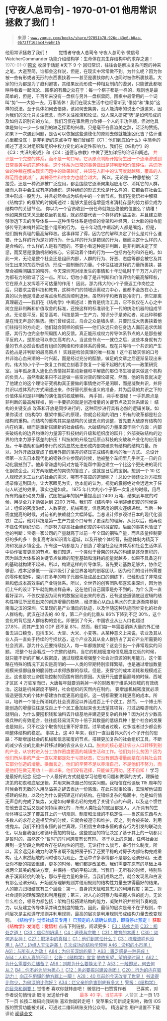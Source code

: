 # [守夜人总司令] - 1970-01-01 他用常识拯救了我们！

> 来源：[`www.yuque.com/books/share/97051b78-926c-43e6-b0aa-0b72ff163ac4/wphn1h`](https://www.yuque.com/books/share/97051b78-926c-43e6-b0aa-0b72ff163ac4/wphn1h)

<ne-p id="520f42f3293818f927861ebbd5b15da4_p_0" data-lake-id="520f42f3293818f927861ebbd5b15da4_p_0"><ne-text id="ue9f91559" style="color: rgb(51, 51, 51);">他用常识拯救了我们！</ne-text></ne-p> <ne-p id="a1f1ea312f3978ced24795191caa2823" data-lake-id="a1f1ea312f3978ced24795191caa2823"><ne-text id="u1d4d2a5e" ne-fontsize="12" style="color: rgb(255, 255, 255);">原创</ne-text><ne-text id="u0438d163" ne-fontsize="14">觉悟者</ne-text><ne-text id="u4daeaf55" ne-fontsize="14">守夜人总司令</ne-text></ne-p> <ne-p id="edb7b242705f13c4edbdac12d7841254" data-lake-id="edb7b242705f13c4edbdac12d7841254"><ne-text id="uc6afe85c" ne-fontsize="14" ne-bold="true" style="color: rgb(51, 51, 51);">守夜人总司令</ne-text></ne-p> <ne-p id="a51cddad815e99417b1ca4a786d2bc5c" data-lake-id="a51cddad815e99417b1ca4a786d2bc5c"><ne-text id="u93390d31" ne-fontsize="14" style="color: rgb(51, 51, 51);">微信号</ne-text><ne-text id="u9ed018e6" ne-fontsize="14" style="color: rgb(51, 51, 51);">WatcherCommander</ne-text></ne-p> <ne-p id="3aa68d29763715e392247d9a89f2ec84" data-lake-id="3aa68d29763715e392247d9a89f2ec84"><ne-text id="u128300d1" ne-fontsize="14" style="color: rgb(51, 51, 51);">功能介绍</ne-text><ne-text id="uedf56eb4" ne-fontsize="14" style="color: rgb(51, 51, 51);">结构学：生命体在其生存结构中的求存之道！</ne-text></ne-p> <ne-p id="7a1e45761a8016f410654d699d9a3176" data-lake-id="7a1e45761a8016f410654d699d9a3176"><ne-text id="u2dd10610" style="color: rgb(140, 140, 140);">1970-01-01</ne-text>[<ne-text id="u631014f1" ne-fontsize="14">原文</ne-text>](https://mp.weixin.qq.com/s?__biz=MzAxNDk1NjI2Mw==&mid=2247484722&idx=1&sn=6cee8e5b4f7a24ba90297da193076efb&chksm=9b8a26baacfdafac57ed3c639c36c2cca72c2f2b6c5feefe53ec73d01421fd37977edd238764&scene=27#wechat_redirect&cpage=327)</ne-p> <ne-p id="3e03c35df11231252f3afdf92d64643a" data-lake-id="3e03c35df11231252f3afdf92d64643a"><ne-text id="u28c5ea77" style="color: rgb(51, 51, 51);">收录于话题</ne-text></ne-p> <ne-p id="ae344066ea198e48917b51672eaa6bd3" data-lake-id="ae344066ea198e48917b51672eaa6bd3"><ne-text id="ue279555b" style="color: rgb(51, 51, 51);">#天下</ne-text></ne-p> <ne-p id="8397bca1eae687f2e47aa60d7fd0dde5" data-lake-id="8397bca1eae687f2e47aa60d7fd0dde5"><ne-text id="u370699ad" style="color: rgb(51, 51, 51);">9 个</ne-text></ne-p> <ne-p id="c8182e21495dee2e45f15cfb31e417ae" data-lake-id="c8182e21495dee2e45f15cfb31e417ae"><ne-text id="u75c9f87e" style="color: rgb(51, 51, 51);">回归常识，往往会是解决复杂问题的神来之笔。大道至简，谁都会这样说，但是，在现实中常常做不到。为什么呢？因为你被一些有形或者无形的东西裹挟着——甚至是裹挟你的人也同时被你所裹挟着。大家的行为都是为了趋利避害，其结果反而形成一种相互制约的漩涡，只能彼此都眼睁睁看着一起沉沦…</ne-text></ne-p> <ne-p id="2a91e61bb4ce5e5caec5c3fcb50cc96e" data-lake-id="2a91e61bb4ce5e5caec5c3fcb50cc96e"><ne-text id="ub30b0e1c" style="color: rgb(51, 51, 51);">围棋的有趣之处在于：每一个棋子都是一样的，规则也是最简单的，但是，千百年来没有一盘棋与另外一盘棋雷同。围棋中最常用的一个词叫“势”——大势一去，万事皆休！我们在现实生活中也经常听到“借势”和“集势"这样的说法。至于具体如何去借势，该如何去集势，没人能清晰的说出个道道来，因为我们的文化只关注概念，而不关注推演和论证。没人深入研究“势”是如何形成的及如何去识别它的方法。</ne-text></ne-p> <ne-p id="13ed210d8414bfc35e25b560070859cc" data-lake-id="13ed210d8414bfc35e25b560070859cc"><ne-text id="u74799578" style="color: rgb(51, 51, 51);">我们习惯在事后用力吹捧一个人的丰功伟绩，但对他具体是如何一步一步做到的缺乏探索的兴趣。只是毫不吝啬溢美之辞，泛泛的赞扬。如果下一次遇到问题，是否可以依据这些道德化的原则去做就能逢凶化吉？估计谁心里都没底！</ne-text></ne-p> <ne-p id="6d22585476cd141443359efa2137d72f" data-lake-id="6d22585476cd141443359efa2137d72f"><ne-text id="u63a9b536" ne-bold="true" style="color: rgb(51, 51, 51);">是非判断的原点争夺</ne-text></ne-p> <ne-p id="4c1822e4cde5966186041089251a414d" data-lake-id="4c1822e4cde5966186041089251a414d"><ne-text id="ue527c64e" style="color: rgb(51, 51, 51);">我们曾经在《C1：他们到底怕什么》中简单的阐述了道义对组织和组织中权力变化的决定性影响力。我们在《结构学》的《C3：共识的形成》和《C4：道德与宗教》中做了更加详细的论证和阐述。</ne-text></ne-p> <ne-p id="182336a3a2142838beb4c177213ff1ec" data-lake-id="182336a3a2142838beb4c177213ff1ec"><ne-text id="uf8c52916" style="color: rgb(255, 76, 65);">共识是一个完整的体系，而不是一句口号。它从原点判断开始衍生出一个逐渐渗透到日常事务中的完整体系，这个体系为日常的事务做出是非判断和价值评估。共识所做的仲裁在解决现实问题中的效果越好，共识在人群中的认可度就越强，覆盖的人群范围也就越广，其神圣性和约束力也就会越大。</ne-text></ne-p> <ne-p id="f264a4894a89792e9c2659381a43cdb5" data-lake-id="f264a4894a89792e9c2659381a43cdb5"><ne-text id="u07a54180" style="color: rgb(51, 51, 51);">所以，无论是一种思想被广泛接受，还是一种资源被广泛应用，都会围绕它逐渐聚集起应用它、消耗它的人群，继而人群中会生成有序的组织，这种组织的形式无论是什么样的，它都会在社会生活中形成一股势力。并且必然会成为结构中的一个新节点。</ne-text><ne-text id="u285c10d4" ne-bold="true" style="color: rgb(51, 51, 51);">我们在觉悟社中解释《结构学》的框架的时候阐述过：能够大量创造增量或者消耗存量的势力都会成为结构中的关键节点。</ne-text></ne-p> <ne-p id="8f0a6f6ab224a36074a0da6fd326f811" data-lake-id="8f0a6f6ab224a36074a0da6fd326f811"><ne-text id="u31c34510" style="color: rgb(51, 51, 51);">你以为一个官员收到一份任命就能坐稳他的位置么？幼稚！他如果想任凭风云起稳坐钓鱼船，就必然要代表一个群体的利益主张，并且建立能够渗透下去的传导体系——这种传导体系是组织的骨架和神经网，让大脑的指令能够传导到末梢并驱动整个组织的行为。</ne-text></ne-p> <ne-p id="bd2e8229f22039efd8ba866a0a7ccf4b" data-lake-id="bd2e8229f22039efd8ba866a0a7ccf4b"><ne-text id="ue7927549" style="color: rgb(51, 51, 51);">在十年动乱中崛起的人都是嘴炮，但是，他们拥有真理的最高解释权。这事非常了得，因为它的解释决定了什么是对什么谁错，什么样的行为是对的行为，什么样的行为是错误的行为，继而决定什么样的人是合格的，什么样的人是有问题的。不要小看这种是非判断，是非判断决定了奖惩，而奖惩是激励机制的核心，它驱动着个体的行为——包括内在的和外在的。如此一来，无论是整个社会还是组织内部，人群的行为、好恶、态度等都会被它及其衍生出来的东西所调动，形成一股制衡的力量。个体往往被这样的力量所裹挟，甚至会被瞬间碾压的粉碎。今天深圳河对岸发生的事情和十年动乱时千千万万人的行为都有力的验证了这一点。所以，切勿小看了是非判断和价值评估的最高解释权，它在原点上发挥着不可估量的作用！</ne-text></ne-p> <ne-p id="07a2b838212493f4e880dae4de6118f3" data-lake-id="07a2b838212493f4e880dae4de6118f3"><ne-text id="ue92dbf2a" style="color: rgb(51, 51, 51);">因此，那为伟大的小个子重返工作岗位之后，只要求主管科技和教育，这种冷门的领域远离权力中心，谁都不会放在心上，真的以为他是准备发挥点余热然后顺利退休。虽然科学和教育是冷衙门，但它距离真理最近——我们在《结构学》中阐述过：教育是统治工具，它不仅仅在人心之中树立是非判断和价值取舍的标准，还按这样的标准驯化下一代的统治机器的组成节点。无论是平反、回复高考、科技是第一生产力，知识分子是劳动者，如此种种都是在悄无声息的集势。我们曾经说过，乌合之众是墙头草，只要形成大势裹挟着他们往指引的方向走，他们就会同样的疯狂——他们永远只会在身边人面前追求优越感，其行为也完全参照周围人的反馈。真正能形成权力传导体系节点的人是那些被平反的人，是那些可以参加高考的人。当这些节点一一就位之后，这些本身就有力量的节点必然会形成有组织的网络和传递体系的骨架。现在只等待一个共识的产生去抢占是非判断的最高原点！</ne-text></ne-p> <ne-p id="42bb73791c8b1c58cf455886ece36e02" data-lake-id="42bb73791c8b1c58cf455886ece36e02"><ne-text id="uc35ebccf" style="color: rgb(51, 51, 51);">实践是检验真理的唯一标准！这个石破天惊的口号并非谁心血来潮的一时兴起，而是经过充分的酝酿，做足的文章之后逐渐呈现出来的。伟大的小个子一恢复工作就立刻着手恢复一个毫不起眼的机构——政策研究室。当年孤身进入迪化负责情报并策动新疆和平解放的那位书生被请来做这个机构的负责人。虽然看起来只不过是做一些空对空的理论研究，然而，他的背景就决定了他建立的这个理论研究机构真正要做的事情绝对不是闲聊，而是凝聚共识，并将共识以成体系的方式阐述出来，作好替代原有道义的准备，并为后续的共识之下的价值体系和是非判断的演化提供权威解释。</ne-text></ne-p> <ne-p id="80ee5ecbab056e8863f6c51da794f652" data-lake-id="80ee5ecbab056e8863f6c51da794f652"><ne-text id="u34ca794d" style="color: rgb(51, 51, 51);">两手抓，两手都要硬！一手抓原点是非判断的最高解释权，另一手要抓的就是创造增量的关键节点及其体系建设！</ne-text></ne-p> <ne-p id="79e27da887597543b1da38506809f104" data-lake-id="79e27da887597543b1da38506809f104"><ne-text id="u00b5d460" ne-bold="true" style="color: rgb(51, 51, 51);">结构的关键支点</ne-text></ne-p> <ne-p id="78f45241f5a8c4d22b95526fed9b57cf" data-lake-id="78f45241f5a8c4d22b95526fed9b57cf"><ne-text id="u864b0e43" style="color: rgb(51, 51, 51);">改革和开放是同步进行的，这种同步进行具有必然的逻辑关联。如果你读过《结构学》框架中揭示的原理，你就会轻易的明白：所有的改革都是社会结构的重构。而结构的重构其实是结构的关键支点的调整，首先要大破原有结构的内在约束，继而是重新搭建新的社会结构。大破结构的力量来源于两个方面：内部突破结构的边界约束的力量源于科技树的升级和组织度的跃升；外部突破结构的边界的约束力源于落差的挤压！科技树的升级包括原点科技的突破和产业化的应用普及。十年浩劫和当时奉行的政策显然无法形成内部突破原有结构的结构力量。所以，对外开放就变成了借用外部的落差的挤压完成结构重构的唯一方式。</ne-text></ne-p> <ne-p id="dbb0227c4887fadeab5b36228dc4f763" data-lake-id="dbb0227c4887fadeab5b36228dc4f763"><ne-text id="u6fec6685" style="color: rgb(51, 51, 51);">总设计师第一次去日本现代化的钢铁企业参观的时候，他被整个车间里几乎空无一日的自动化震撼到了。他非常谦虚的问对方能不能帮中国也建立一个比这个更先进的现代化钢铁企业。对方两眼放光的爽快的答应了，这就是日后的宝钢。想到一个 10 亿人规模还未工业化的社会的需求，哪有不答应的道里呢？！总设计师还让对方把现场录像送到国内，让大家眼见为实，他本能的认为，视觉的震撼绝对会远远大于任何人转述的效果。事实也是如此。</ne-text></ne-p> <ne-p id="fe7fecfff425cf6f363bb1e56966bfff" data-lake-id="fe7fecfff425cf6f363bb1e56966bfff"><ne-text id="ue0a511f7" style="color: rgb(51, 51, 51);">1975 年伟大的小个子第一次复出的时候，用尽所有的组织动员力量，试图把当年的钢产量提高到 2400 万吨，结果到年底的时候，用尽全力才勉强达到 2200 万吨。我们在《结构学》中阐述组织度的时候讲过：组织的密度沿续，人数密度，机械密度，信息密度的层次逐级递增。当后一种密度提高的时候，对前者的依赖就会大幅降低。当总设计师参观过日本的现代化钢铁厂之后，他对科技是第一生产力这个口号有了更深刻的理解。从此以后，他再也不做任何组织动员，而是努力提高社会组织度的中机械密度。后面的事实也验证了他的判断：宝钢一家公司的产量就高于以前一年全国的钢铁产量，而且质量控制要好的多的多！</ne-text></ne-p> <ne-p id="04828f0f012c016e188e1ebc98ce9bda" data-lake-id="04828f0f012c016e188e1ebc98ce9bda"><ne-text id="uf63bdf6a" ne-bold="true" style="color: rgb(51, 51, 51);">恢复高考和知识青年返城，以及开放个体经营，鼓励体制内精英下海和发展乡镇企业。所有这一切都是为了创造了增强社会经济体系和社会生活体系中协作密度更高的节点。</ne-text><ne-text id="ub84b18fd" style="color: rgb(51, 51, 51);">我们知道，一个类似于骨架的体系的构建是逐渐累积的，因为越庞大体系的关键节点依赖的配套基础和消耗的能量就越多，如果不具备这样的基础就构建不起来。所以，构建这样的传导体系，首先要让基数足够大，协作足够密，成本足够低——深圳吸引了全世界各地的创客团队，因为他们的设计所需要的零件和配件，深圳在多年的电子元器件及成品出口的训练下，已经形成了非常成熟和低成本高效率的产业链体系。所以，全世界的创客团队都喜欢来深圳，因为他们上午的设计下午就能做出样品来，这在他们自己国家是办不到的。为什么我一直看好深圳，不仅仅是因为现有的数据呈现出来的东西，还有这些遵循底层逻辑的结构性特征所呈现出来的创造增量的趋势…</ne-text></ne-p> <ne-p id="a0581565101dc41c29637e7465d2868f" data-lake-id="a0581565101dc41c29637e7465d2868f"><ne-text id="u1f8abf05" style="color: rgb(51, 51, 51);">经济重心从白山黑水的东北逐渐南移到南海之滨的深圳。它呈现的是产业涌动的轨迹，以及伴随这种轨迹同步变化的社会人群结构。武汉在过去的 40 年，第二产业的比重从 86%下降到不足 30%，这个变化的背后是人群结构的变化。即便到了今天，中国农业从业人口也超过 27.8%，而其产生的 GDP 还不足 8%，然而，我们每一年需要消耗大量的外汇储备去进口粮食，包括玉米、大豆、大米、小麦等。从某种意义上来说，农业及其从业人员一直处于持续的亏损状态，这个产业及其从业人群挤占了其它产业所需要的社会资源。那为什么还要持续投入，每一年都拨款呢？这会引出一个非常现实的问题。</ne-text></ne-p> <ne-p id="796d09a1f399f9e479d6aec3a63afc62" data-lake-id="796d09a1f399f9e479d6aec3a63afc62"><ne-text id="u454cdcda" style="color: rgb(51, 51, 51);">把整个社会看成一个完整的结构，当它的机械密度和信息密度过低的时候，就只能不断的扩展人数密度，通过规模来增强整个社会对资源的利用能力。这个策略在特殊的情况下其实是高明的——人类的早期特别崇拜繁殖，也是通过增加数量规模来抵御自身的脆弱性以求得族群的存续。但是，支撑它的成本消耗和规模成正比。这也是农业帝国能控制的范围有限的原因。大唐开元盛世最巅峰的时候，西域才区区 4 万驻军而已，大唐每年就要消耗掉一半的财政用于维系对西域的有效统治。这就是机械密度不够时，社会组织的天然内在制约。</ne-text></ne-p> <ne-p id="cfe7e1007c5a0ace7f5458a97f34c9bb" data-lake-id="cfe7e1007c5a0ace7f5458a97f34c9bb"><ne-text id="uc56e17a5" style="color: rgb(51, 51, 51);">要增加机械密度就必须锻造更强大的个体并搭建协作度更高的组织。这一切都需要消耗更高的成本。所以，培养一个博士所消耗的社会资源足以养活成百上千个民工。然而，一个博士所能创造的增量往往是成百上千个民工叠加起来也无法望其项背。打过战略游戏的人就明白，为什么要囤积钱和油料去升级基地并建造更复杂的兵种？因为对方少数高级兵种的有效组合，往往能轻易消灭你十倍于其数量的低级兵种！整个社会的发展也是如此，只不过这个取舍的比重不好拿捏。过早或者过晚，过多或者过少都会影响整体结构的稳定。</ne-text></ne-p> <ne-p id="f3440be96fdd88b980fbc3fd56f3b149" data-lake-id="f3440be96fdd88b980fbc3fd56f3b149"><ne-text id="uf8d4ee9e" style="color: rgb(51, 51, 51);">事实上，这 40 年来，我们一直沿着伟大的小个子开创的思路：</ne-text><ne-text id="u189b2857" ne-bold="true" style="color: rgb(51, 51, 51);">不断增加社会的机械和信息密度的节点，搭建更加复杂的社会组织工具，不断的减少农业的比重并转移过剩的农业从业人口。</ne-text><ne-text id="u8cb02abc" style="color: rgb(255, 76, 65);">脱贫的核心是让农业人口转移到别的产业，从农村进入分工协作密度更高的城镇生活和工作。他们为什么贫困？因为他们所从事的产业一直以来都是处于亏损状态，它没有创造增量而是在消耗社会其它部分创造的增量。换而言之，他们的辛劳不足以养活自己，不是他们不努力，而是他们在做无用功！一直以来，他们没有选择，只能做无用功，还不自知！</ne-text></ne-p> <ne-p id="700dbaffee63887a7535f024fb238306" data-lake-id="700dbaffee63887a7535f024fb238306"><ne-text id="u353e7fbd" ne-bold="true" style="color: rgb(51, 51, 51);">学习是最好的纪念</ne-text></ne-p> <ne-p id="536fd079b0a4234aefea33fe73c2d6d5" data-lake-id="536fd079b0a4234aefea33fe73c2d6d5"><ne-text id="u060aa0b8" style="color: rgb(51, 51, 51);">纪念一个人最好的方式就是学习他思考问题和做事的方式，理解他决策的初衷和底层逻辑，并用来解决自己的现实问题。我相信在他诞辰 115 周年的时候会有无数的人用尽溢美之辞去表达一份感激。在此只就事论事，去理解他试图搭建的结构，以及他为什么要搭建这样的结构。在错综复杂的局面中，他是如何悄无声息的完成了集势，又是如何举重若轻的完成了关键节点的布局，以及这个惯性在他去世之后又是如何持续演化的…</ne-text></ne-p> <ne-p id="9d5aa942d55586928dacf0114aeb3178" data-lake-id="9d5aa942d55586928dacf0114aeb3178"><ne-text id="u1f70fcdc" style="color: rgb(51, 51, 51);">所有人类社会的底层都是人，人所具有的生命体特征决定了覆盖其上的一切规则、制度和法律的不稳定性——当这些东西与大多数人的求存之道相契合的时候，它就会被遵守和维护，反之，则会被突破、利用或抛弃。我们不相信永恒的普世真理，只相信生命体永恒的求存行为引发的联动变化，以及自我强化和循环叠加的特征。这些底层的特征决定了基于其上的一切都只是暂时的，虽然这个“暂时"的时间跨度有长有短。</ne-text></ne-p> <ne-p id="d3bed59b9d534d72c3260e7069e4cc32" data-lake-id="d3bed59b9d534d72c3260e7069e4cc32"><ne-text id="u6d54d065" style="color: rgb(51, 51, 51);">基于以上的原因，任何社会发展到一定阶段之后都会存在结构性的问题，无论打什么旗号，奉行什么制度。所以，富余远见和魄力的改革者既不能把房子拆了还要平稳的对房子内部结构完成重构，让人肃然起敬的同时也叹为观止。生活中许多事情都不是那么泾渭分明，无法让你不断的摧毁重建，更多的时候，我们都是改革者。我们需要在原有的基础上寻找两全其美的解决方案，并保持一切的平稳过渡。当我们一无所有的时候，特别热衷于溪涧轻佻的浪花，那似乎是力量的象征。当我们成熟之后，就会发现黑和白没有那么泾渭分明，开始逐渐理解规则并借用规则的结构性力量去求得最好的结果。</ne-text></ne-p> <ne-p id="e1f78219a59f84ee58187e860ceb5854" data-lake-id="e1f78219a59f84ee58187e860ceb5854"><ne-text id="uf1ee0e10" style="color: rgb(51, 51, 51);">人的能力归根结底有三个层级：第一，自身的天赋和意志力的利用程度；第二，对社会规则的理解深度和利用程度；第三，对人心的洞察力和把握人性的能力。无论什么社会，领导力都包括：架构目标搭建结构的能力，凝聚共识并控制节奏的能力，以及建立传导体系并确立制度的能力。因此，最低的层次是毫不在乎规则，中间层次是主动遵守规则并利用规则，最高的层次是利用规则形成结构力量去改变规则。</ne-text></ne-p> <ne-p id="efa36c6c86c792db38959495355d2820" data-lake-id="efa36c6c86c792db38959495355d2820" ne-alignment="center"><ne-text id="u7869e610" ne-fontsize="13" style="color: rgb(0, 82, 255);">《结构学》觉悟社成员专用！</ne-text></ne-p> <ne-p id="0b3a7716c3c6d60014475173a4972c05" data-lake-id="0b3a7716c3c6d60014475173a4972c05" ne-alignment="center"><ne-text id="uf680c209" ne-fontsize="13" style="color: rgb(0, 82, 255);">已预定的人请确认信息，即将停止预定！</ne-text></ne-p> <ne-p id="6043f0d2605b131d1711a303a699d0bd" data-lake-id="6043f0d2605b131d1711a303a699d0bd" ne-alignment="center"><ne-text id="ucbc2100d" style="color: rgb(255, 0, 0);">获取《结构学》发消息</ne-text><ne-text id="u43bd86a5" ne-bold="true" style="color: rgb(255, 0, 0);">：觉悟社</ne-text></ne-p>  <ne-p id="78624168717bb5b6317660b97a08bb14" data-lake-id="78624168717bb5b6317660b97a08bb14" ne-alignment="center"><ne-card data-card-name="image" data-card-type="inline" id="fT9rj" data-event-boundary="card" style="color: rgb(51, 51, 51);"><ne-p id="9b01394396d65cc59e0f72b6aa73d739" data-lake-id="9b01394396d65cc59e0f72b6aa73d739"><ne-text id="u1225e00a" ne-fontsize="13" style="color: rgb(51, 51, 51);">点击下列链接，阅读更多：</ne-text></ne-p> <ne-p id="96995f68f53ca4b3bef858164c5e2685" data-lake-id="96995f68f53ca4b3bef858164c5e2685">[<ne-text id="u852f9b71" ne-fontsize="13" ne-bold="true" style="color: rgb(87, 107, 149);">F3：结构力量</ne-text>](http://mp.weixin.qq.com/s?__biz=MzAxNDk1NjI2Mw==&mid=2247484256&idx=1&sn=f10d9c530bfd6ea08b25d4bec657c13a&chksm=9b8a20e8acfda9fee057f2df26790f905c898132cac91d833d14e636edb00c20514d63189a88&scene=21#wechat_redirect)</ne-p> <ne-p id="623f30303901acb64f2d4eb586b65feb" data-lake-id="623f30303901acb64f2d4eb586b65feb">[<ne-text id="uaaf67cbf" ne-fontsize="13" ne-bold="true" style="color: rgb(87, 107, 149);">C32：相处之道！</ne-text>](http://mp.weixin.qq.com/s?__biz=MzAxNDk1NjI2Mw==&mid=2247484658&idx=1&sn=32943edb605fea344e437efb5cd77ed6&chksm=9b8a277aacfdae6cc8e9d256f960d07226086e0d020d68893af2a8b5391771e66626b0d086aa&scene=21#wechat_redirect)</ne-p> <ne-p id="76c77d230944828310a7cbe2d251df6b" data-lake-id="76c77d230944828310a7cbe2d251df6b">[<ne-text id="u818de02f" ne-fontsize="13" ne-bold="true" style="color: rgb(87, 107, 149);">C33：信仰的坍塌！</ne-text>](http://mp.weixin.qq.com/s?__biz=MzAxNDk1NjI2Mw==&mid=2247484694&idx=1&sn=c460605348e49c98f1504673e42bab66&chksm=9b8a269eacfdaf887994e48305bd5d622cf8c2ae14856fbcea31794b72ff3334e8335a74ab2d&scene=21#wechat_redirect)</ne-p> <ne-p id="b7f92935b2f87bad7df8995bf3c27ddc" data-lake-id="b7f92935b2f87bad7df8995bf3c27ddc">[<ne-text id="u49a56628" ne-fontsize="13" ne-bold="true" style="color: rgb(87, 107, 149);">C4：道德与宗教！</ne-text>](http://mp.weixin.qq.com/s?__biz=MzAxNDk1NjI2Mw==&mid=2247484608&idx=1&sn=49b58f2f27c117c1c42e6270e8d2d8c2&chksm=9b8a2748acfdae5ea3d03e3a9843d183498241c03b0d57b01b9c315e23757604fd0e1bfdb96f&scene=21#wechat_redirect)</ne-p> <ne-p id="5f7a8d135af68fd2ec2ff54a29a2b5a4" data-lake-id="5f7a8d135af68fd2ec2ff54a29a2b5a4">[<ne-text id="u878d8fc2" ne-fontsize="13" ne-bold="true" style="color: rgb(87, 107, 149);">C31：教育的本质！</ne-text>](http://mp.weixin.qq.com/s?__biz=MzAxNDk1NjI2Mw==&mid=2247484645&idx=1&sn=0c19e963af345ec0d157348555f45482&chksm=9b8a276dacfdae7bb43eb0602bf7d9fdc827d0675a7350f893c5b3b43986de58782355a2065d&scene=21#wechat_redirect)</ne-p> <ne-p id="e76324916811b81b701adeef47be883c" data-lake-id="e76324916811b81b701adeef47be883c">[<ne-text id="ueb0a052f" ne-fontsize="13" ne-bold="true" style="color: rgb(87, 107, 149);">C30：如何追女神！</ne-text>](http://mp.weixin.qq.com/s?__biz=MzAxNDk1NjI2Mw==&mid=2247484588&idx=1&sn=de5c95495cc04bcfe8644c3c2bc025c3&chksm=9b8a2724acfdae3286a142c2de506a7494e2d7aa50c990c0e159cedab07b5287040f286dfac6&scene=21#wechat_redirect)</ne-p> <ne-p id="395b726b6b41d67634ce60002a8e1e8f" data-lake-id="395b726b6b41d67634ce60002a8e1e8f">[<ne-text id="u8decb802" ne-fontsize="13" ne-bold="true" style="color: rgb(87, 107, 149);">C27：职场中的真相！</ne-text>](http://mp.weixin.qq.com/s?__biz=MzAxNDk1NjI2Mw==&mid=2247484554&idx=1&sn=fec6641c1838970ea6d16cfe1a68f9e1&chksm=9b8a2702acfdae14e71017ee02594f3b47abc738b773bc3dbd5e80968dccae0e90f17977a339&scene=21#wechat_redirect)</ne-p> <ne-p id="49464e10deb64b27b1fa36ad30fd49c6" data-lake-id="49464e10deb64b27b1fa36ad30fd49c6">[<ne-text id="u4d416e3b" ne-fontsize="13" ne-bold="true" style="color: rgb(87, 107, 149);">C1：他们到底怕什么？</ne-text>](http://mp.weixin.qq.com/s?__biz=MzAxNDk1NjI2Mw==&mid=2247483898&idx=1&sn=1b0a50386e9e89d2750dec717236f0aa&chksm=9b8a2272acfdab64235b35ee5e91b8cac6172144207251636e1345fc570aa1601f59eff7f442&scene=21#wechat_redirect)</ne-p> <ne-p id="3a8a8ee0c67f94d9e683544e707b21f5" data-lake-id="3a8a8ee0c67f94d9e683544e707b21f5">[<ne-text id="u65e97645" ne-fontsize="13" ne-bold="true" style="color: rgb(87, 107, 149);">C3：梳理流程也没用！</ne-text>](http://mp.weixin.qq.com/s?__biz=MzAxNDk1NjI2Mw==&mid=2247483989&idx=1&sn=ee70dacfd980f041379d91ae947ece44&chksm=9b8a21ddacfda8cb28bf62d6f53531e8a8ebce2de96396e50ec7e7e144fffe502ec6faee3415&scene=21#wechat_redirect)</ne-p> <ne-p id="a30651a9764663016a4564321388fa13" data-lake-id="a30651a9764663016a4564321388fa13">[<ne-text id="ue77d2820" ne-fontsize="13" ne-bold="true" style="color: rgb(87, 107, 149);">A47：边缘人无法逆袭！</ne-text>](http://mp.weixin.qq.com/s?__biz=MzAxNDk1NjI2Mw==&mid=2247484476&idx=1&sn=42cd8e7b62b1c430768fe9583a9715b4&chksm=9b8a27b4acfdaea2f7ac778f91e72c9b69a725224a18c6d576f3de7caf0ff91a040bf5622645&scene=21#wechat_redirect)</ne-p> <ne-p id="a3d1ee6dc193eeab9b678fa59d1e3118" data-lake-id="a3d1ee6dc193eeab9b678fa59d1e3118">[<ne-text id="u4c0ecbe2" ne-fontsize="13" ne-bold="true" style="color: rgb(87, 107, 149);">几次成功的结构学预判</ne-text>](http://mp.weixin.qq.com/s?__biz=MzAxNDk1NjI2Mw==&mid=2247484266&idx=1&sn=02ab915e029cbe24d91712f741b3f37c&chksm=9b8a20e2acfda9f4498a5c76204c101ab26e7311f2fb7d3043de108d4ff6e18d72a1c889a569&scene=21#wechat_redirect)</ne-p> <ne-p id="f162b2815ee1e504a2b53a13e8d59eec" data-lake-id="f162b2815ee1e504a2b53a13e8d59eec">[<ne-text id="ucf71e15e" ne-fontsize="13" ne-bold="true" style="color: rgb(87, 107, 149);">A46：淤积的小市民！</ne-text>](http://mp.weixin.qq.com/s?__biz=MzAxNDk1NjI2Mw==&mid=2247484472&idx=1&sn=f5df702c026dbb04688151086cdf7493&chksm=9b8a27b0acfdaea6ed5b712d94b3725bf8e322b39101916f48f935c102c433e9c7239b596c9f&scene=21#wechat_redirect)</ne-p> <ne-p id="80843db90e2ad402745d62432a04f3b3" data-lake-id="80843db90e2ad402745d62432a04f3b3">[<ne-text id="ub0f27aaf" ne-fontsize="13" ne-bold="true" style="color: rgb(87, 107, 149);">A61：与所有人为敌！</ne-text>](http://mp.weixin.qq.com/s?__biz=MzAxNDk1NjI2Mw==&mid=2247484601&idx=1&sn=c80e839436bd78047d0f5ea3c9e69890&chksm=9b8a2731acfdae27acc75952e866e0642eea99cb2acfeab4101e209ecc728fd94eb2adc7434c&scene=21#wechat_redirect)</ne-p> <ne-p id="91c09f3f6a745ad3eb74c1674771c3b9" data-lake-id="91c09f3f6a745ad3eb74c1674771c3b9">[<ne-text id="u25a7fef4" ne-fontsize="13" ne-bold="true" style="color: rgb(87, 107, 149);">A84：为何买深圳的房？</ne-text>](http://mp.weixin.qq.com/s?__biz=MzAxNDk1NjI2Mw==&mid=2247484708&idx=1&sn=c4a8ffe14b1ea0579e0005119094ca23&chksm=9b8a26acacfdafba18b302d996afe0251fe92e695dde593e623f32be05c31d020aad6aafa541&scene=21#wechat_redirect)</ne-p> <ne-p id="fcf1ffae475ccd5fe87ea6d38f430989" data-lake-id="fcf1ffae475ccd5fe87ea6d38f430989">[<ne-text id="u4f61e91c" ne-fontsize="13" ne-bold="true" style="color: rgb(87, 107, 149);">A63：匮乏感是一种恶疾！</ne-text>](http://mp.weixin.qq.com/s?__biz=MzAxNDk1NjI2Mw==&mid=2247484613&idx=1&sn=67f0957ae7ffa817652c3cb9f14a13b9&chksm=9b8a274dacfdae5b9fb0ddc58544dec9a94900fe1baab61b6b4d00236965579c32b8fd7e1e63&scene=21#wechat_redirect)</ne-p> <ne-p id="797d2fdad7d5af2e1fa0615dcca9a6d2" data-lake-id="797d2fdad7d5af2e1fa0615dcca9a6d2">[<ne-text id="u7051626f" ne-fontsize="13" ne-bold="true" style="color: rgb(87, 107, 149);">A64：人和人真的不同！</ne-text>](http://mp.weixin.qq.com/s?__biz=MzAxNDk1NjI2Mw==&mid=2247484618&idx=1&sn=ef99e3ee9800a28ff0f36ea6977f2133&chksm=9b8a2742acfdae5455f0f4c75f66030655dee2432d9b54ed40cc125ff86625cfda817fadfbd2&scene=21#wechat_redirect)</ne-p> <ne-p id="712643a5d3a280ac6d890c592400f3d6" data-lake-id="712643a5d3a280ac6d890c592400f3d6">[<ne-text id="ue00e08ac" ne-fontsize="13" ne-bold="true" style="color: rgb(87, 107, 149);">公告：《结构学》宣言</ne-text>](http://mp.weixin.qq.com/s?__biz=MzAxNDk1NjI2Mw==&mid=2247484505&idx=1&sn=95b4424393e36eda97e76284318a3f38&chksm=9b8a27d1acfdaec7c00ce60807bd673a33454adf9b992a8ef9b44687a93b333dcf676d0b77c3&scene=21#wechat_redirect)</ne-p> <ne-p id="9d7b37b098b27de540addca1c76cfc83" data-lake-id="9d7b37b098b27de540addca1c76cfc83">[<ne-text id="ua1acb549" ne-fontsize="13" ne-bold="true" style="color: rgb(87, 107, 149);">依依东望，望的是时间！</ne-text>](http://mp.weixin.qq.com/s?__biz=MzAxNDk1NjI2Mw==&mid=2247483947&idx=1&sn=1dcdd529b9dad09a00b6e3e2b14c8245&chksm=9b8a21a3acfda8b5fe1dae1c8979dec0be990a569bc03372af815b4e0f08913e938d57aa6b25&scene=21#wechat_redirect)</ne-p> <ne-p id="7f759ffda2d7e200bfa4c5c0bb6e32a1" data-lake-id="7f759ffda2d7e200bfa4c5c0bb6e32a1">[<ne-text id="uda5017ed" ne-fontsize="13" ne-bold="true" style="color: rgb(87, 107, 149);">A62：为什么需要外汇储备？</ne-text>](http://mp.weixin.qq.com/s?__biz=MzAxNDk1NjI2Mw==&mid=2247484604&idx=1&sn=2217abffb62dc6bd2fd19929e13f745c&chksm=9b8a2734acfdae22952edbb235321e2d155694f0b44635f4c6e612365cf0f7302d5683d89c6a&scene=21#wechat_redirect)</ne-p> <ne-p id="dc5e27744e51b54885952a2077d81f09" data-lake-id="dc5e27744e51b54885952a2077d81f09">[<ne-text id="u45ca9103" ne-fontsize="13" ne-bold="true" style="color: rgb(87, 107, 149);">A56：刘邦为什么要换太子？</ne-text>](http://mp.weixin.qq.com/s?__biz=MzAxNDk1NjI2Mw==&mid=2247484574&idx=1&sn=5ed4d23f15b1523357c663394fe17eed&chksm=9b8a2716acfdae0067c043e7f714afa42a672e6d43d777dff978f561399710e4a4f977a43ede&scene=21#wechat_redirect)</ne-p> <ne-p id="c0c2ac020cb569bcf258ba134b75636c" data-lake-id="c0c2ac020cb569bcf258ba134b75636c">[<ne-text id="u64a737ae" ne-fontsize="13" ne-bold="true" style="color: rgb(87, 107, 149);">A53：一触即发，何去何从？</ne-text>](http://mp.weixin.qq.com/s?__biz=MzAxNDk1NjI2Mw==&mid=2247484535&idx=1&sn=730dd962738c90e2a5de9558e0b6471a&chksm=9b8a27ffacfdaee9fcaf3cb350e1589a70eae4bde6172b6bd3a08b7f61fbd7645890b76b88c7&scene=21#wechat_redirect)</ne-p> <ne-p id="456f1efb0b2c836c5fc7b59b8d77bda8" data-lake-id="456f1efb0b2c836c5fc7b59b8d77bda8">[<ne-text id="ue4354aeb" ne-fontsize="13" ne-bold="true" style="color: rgb(87, 107, 149);">B4：你不必为华为担心！</ne-text>](http://mp.weixin.qq.com/s?__biz=MzIzMDYwOTM0Mg==&mid=2247483951&idx=1&sn=7850925e07db502ec2116efe0211318f&chksm=e8b19afedfc613e816bdef573343dbe2127c92d828c071510a8a8b9cb98384cdc7a6dbf8fbdd&scene=21#wechat_redirect)</ne-p> <ne-p id="0e392a0a1ce664a92bb78d268e9bc8b9" data-lake-id="0e392a0a1ce664a92bb78d268e9bc8b9">[<ne-text id="u0a4705df" ne-fontsize="13" ne-bold="true" style="color: rgb(87, 107, 149);">C12：务必要振兴建设兵团！</ne-text>](http://mp.weixin.qq.com/s?__biz=MzAxNDk1NjI2Mw==&mid=2247484193&idx=1&sn=88c86597191d0c97a411f9ea6f7b7c5d&chksm=9b8a20a9acfda9bfae819e8e42531fe6d523dd244ef0fc0c0787ab812540108c181f7ec2ffa9&scene=21#wechat_redirect)</ne-p> <ne-p id="e05d612530e14b550eac1f4db8a0d239" data-lake-id="e05d612530e14b550eac1f4db8a0d239">[<ne-text id="udc1f1bc9" ne-fontsize="13" ne-bold="true" style="color: rgb(87, 107, 149);">C20：行为的内在驱动力！</ne-text>](https://mp.weixin.qq.com/s?__biz=MzIzMDYwOTM0Mg==&mid=2247484003&idx=1&sn=a62ddbccc64f9f19890c0dff9605b6f7&scene=21#wechat_redirect)</ne-p> <ne-p id="155f6c68dfca255da733335b1359e7f7" data-lake-id="155f6c68dfca255da733335b1359e7f7">[<ne-text id="u83c21517" ne-fontsize="13" ne-bold="true" style="color: rgb(87, 107, 149);">向正在坍塌的地方踹上一脚！</ne-text>](http://mp.weixin.qq.com/s?__biz=MzAxNDk1NjI2Mw==&mid=2247483789&idx=1&sn=5e44b7b524c3dc4bb7705f49ed0a44a3&chksm=9b8a2205acfdab139e4b1d44ef6702b09c9fbf79505340205d13fbdaa33207a997f54bee0e97&scene=21#wechat_redirect)</ne-p> <ne-p id="728f3b10f88114f78093afca89522c9d" data-lake-id="728f3b10f88114f78093afca89522c9d">[<ne-text id="u50aa6c0d" ne-fontsize="13" ne-bold="true" style="color: rgb(87, 107, 149);">A28：40 年前的今天改变了世界！</ne-text>](http://mp.weixin.qq.com/s?__biz=MzAxNDk1NjI2Mw==&mid=2247484305&idx=1&sn=34b19d12210bf9f765c6eb615b787ac6&chksm=9b8a2019acfda90fff45ea8c17ccb37c75e04c7420ad9b303a0fb0069110cee644e6f592d95f&scene=21#wechat_redirect)</ne-p> <ne-p id="f5aac185662d53bdeaa3d8b0e16fd1b2" data-lake-id="f5aac185662d53bdeaa3d8b0e16fd1b2">[<ne-text id="ua1b321c2" ne-fontsize="13" ne-bold="true" style="color: rgb(87, 107, 149);">书读得比你少，为何混的比你好？</ne-text>](http://mp.weixin.qq.com/s?__biz=MzAxNDk1NjI2Mw==&mid=2247484296&idx=1&sn=b0e0f11f50023aa8a20e8eeb51d39e10&chksm=9b8a2000acfda916885455b30687e2f18099abba31c78b2fabb95ca1b89ddc40f2415317d368&scene=21#wechat_redirect)</ne-p> <ne-p id="b8213b08ea6ce5b2a55f39222aea6446" data-lake-id="b8213b08ea6ce5b2a55f39222aea6446">[<ne-text id="ucf043481" ne-fontsize="13" ne-bold="true" style="color: rgb(87, 107, 149);">A34：烂父亲的危害到底有多大！</ne-text>](http://mp.weixin.qq.com/s?__biz=MzAxNDk1NjI2Mw==&mid=2247484348&idx=1&sn=944a6aac1e8035011b56508ea74fb48e&chksm=9b8a2034acfda922b803681a568bf7b75ce8342cf507080d2e636098b7ee9dfc1391836f7341&scene=21#wechat_redirect)</ne-p> <ne-p id="190bf8fbf3e82133ce63eceb1e853903" data-lake-id="190bf8fbf3e82133ce63eceb1e853903">[<ne-text id="u234bdba0" ne-fontsize="13" ne-bold="true" style="color: rgb(87, 107, 149);">警报：《结构学》的目录和纲要！</ne-text>](http://mp.weixin.qq.com/s?__biz=MzAxNDk1NjI2Mw==&mid=2247484593&idx=1&sn=5ec84d78201320511260f18a170dd539&chksm=9b8a2739acfdae2f3f64efc39512bdba6569eb8ebbe4da30839c1116ed7f9e2e6ffcad864cc2&scene=21#wechat_redirect)</ne-p> <ne-p id="f3e1806bf13df5cc93e8ffbba649269c" data-lake-id="f3e1806bf13df5cc93e8ffbba649269c"><ne-text id="u6857ad49" style="color: rgb(51, 51, 51);">觉悟者</ne-text></ne-p> <ne-p id="b1e30288bc39cfe3dba776e9872a9c70" data-lake-id="b1e30288bc39cfe3dba776e9872a9c70"><ne-text id="uc84e1f85" style="color: rgb(51, 51, 51);">喜欢你就转走吧！</ne-text></ne-p> <ne-p id="4eae57e486f6d2797b48dcaacde9e76f" data-lake-id="4eae57e486f6d2797b48dcaacde9e76f"><ne-text id="u08f8a569" ne-bold="true" style="color: rgb(51, 51, 51);">微信扫一扫赞赏作者</ne-text><ne-text id="ufb6bfd21" ne-bold="true" style="color: rgb(255, 255, 255);">赞赏</ne-text></ne-p> <ne-p id="11393f00db2b960458eff76bf368f5c8" data-lake-id="11393f00db2b960458eff76bf368f5c8"><ne-text id="u0d14e8e1" style="color: rgb(51, 51, 51);">已喜欢，</ne-text><ne-text id="u8c6957f7">对作者说句悄悄话</ne-text></ne-p> <ne-p id="45a688197e4c41e760bb5e6b164f1f3e" data-lake-id="45a688197e4c41e760bb5e6b164f1f3e"><ne-text id="ua10b866b" style="color: rgb(51, 51, 51);">取消</ne-text></ne-p> <ne-p id="56791c17bab3671b232b028765ffd27f" data-lake-id="56791c17bab3671b232b028765ffd27f"><ne-text id="u7d8162b4" ne-fontsize="14" ne-bold="true" style="color: rgb(51, 51, 51);">发送给作者</ne-text></ne-p> <ne-p id="64759b5d882ad17b4b99a185818c9c89" data-lake-id="64759b5d882ad17b4b99a185818c9c89"><ne-text id="u62c25d07" ne-bold="true" style="color: rgb(255, 255, 255);">发送</ne-text></ne-p> <ne-p id="7085aa44d88e4b3027a5af2efb5c0f0d" data-lake-id="7085aa44d88e4b3027a5af2efb5c0f0d"><ne-text id="ucde0d79e" ne-fontsize="13" style="color: rgb(250, 81, 81);">最多 40 字，当前共字</ne-text></ne-p> <ne-p id="9c54a8bc9a4dc6b26af2bc5ba7b9a2fc" data-lake-id="9c54a8bc9a4dc6b26af2bc5ba7b9a2fc"><ne-text id="udb706990" style="color: rgb(136, 136, 136);"> 人赞赏</ne-text></ne-p> <ne-p id="b3a3270245ded88c84164437f91e1824" data-lake-id="b3a3270245ded88c84164437f91e1824"><ne-text id="uee80661c" style="color: rgb(51, 51, 51);">上一页</ne-text> <ne-text id="u60d8b26f">1</ne-text><ne-text id="udcea3ba5" style="color: rgb(51, 51, 51);">/3 下一页</ne-text></ne-p> <ne-p id="ff6c9253214a6301a9d8c4436b96e94c" data-lake-id="ff6c9253214a6301a9d8c4436b96e94c"><ne-text id="uba2d7013" style="color: rgb(51, 51, 51);">长按二维码向我转账</ne-text></ne-p> <ne-p id="1206948b6d6a7e7efca344b5708f53b1" data-lake-id="1206948b6d6a7e7efca344b5708f53b1"><ne-text id="u7fe869c0" style="color: rgb(51, 51, 51);">喜欢你就转走吧！</ne-text></ne-p> <ne-p id="22c185bbf41ba8ba2301204c8abb728f" data-lake-id="22c185bbf41ba8ba2301204c8abb728f"><ne-text id="u0e56326a" style="color: rgb(51, 51, 51);">受苹果公司新规定影响，微信 iOS 版的赞赏功能被关闭，可通过二维码转账支持公众号。</ne-text></ne-p> <ne-h3 id="CMdvx" data-lake-id="CMdvx"><ne-heading-ext><ne-heading-anchor></ne-heading-anchor><ne-heading-fold></ne-heading-fold></ne-heading-ext><ne-heading-content><ne-text id="u49b73956" ne-fontsize="16" style="color: rgb(51, 51, 51);">精选留言</ne-text></ne-heading-content></ne-h3> <ne-p id="958e47c481b0f33a86e2037c0030a529" data-lake-id="958e47c481b0f33a86e2037c0030a529"><ne-text id="u87d4a01a" style="color: rgb(51, 51, 51);">用户设置不下载评论</ne-text></ne-p> <ne-p id="5fc4e3730788442d0bf0353ebe0cc513" data-lake-id="5fc4e3730788442d0bf0353ebe0cc513">[<ne-text id="u10876bd0">阅读全文</ne-text>](https://t.zsxq.com/iM3Rzjq)</ne-p></ne-card></ne-p>